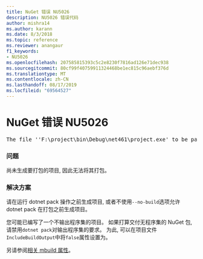 ```yaml
---
title: NuGet 错误 NU5026
description: NU5026 错误代码
author: mishra14
ms.author: karann
ms.date: 8/3/2018
ms.topic: reference
ms.reviewer: anangaur
f1_keywords:
- NU5026
ms.openlocfilehash: 207585815393c5c2e8230f7816ad126e71dec938
ms.sourcegitcommit: 80cf99f40759911324468be1ec815c96aebf376d
ms.translationtype: MT
ms.contentlocale: zh-CN
ms.lasthandoff: 08/17/2019
ms.locfileid: "69564527"
---
```

# <a name="nuget-error-nu5026"></a>NuGet 错误 NU5026
<pre>The file ''F:\project\bin\Debug\net461\project.exe' to be packed was not found on disk.</pre>

### <a name="issue"></a>问题

尚未生成要打包的项目, 因此无法将其打包。


### <a name="solution"></a>解决方案

请在运行 dotnet pack 操作之前生成项目, 或者不使用`--no-build`选项允许 dotnet pack 在打包之前生成项目。

您可能已编写了一个不输出程序集的项目。 如果打算交付无程序集的 NuGet 包, 请禁用`dotnet pack`对输出程序集的要求。 为此, 可以在项目文件`IncludeBuildOutput`中将`false`属性设置为。

另请参阅[相关 mbuild 属性](../msbuild-targets.md#output-assemblies)。

